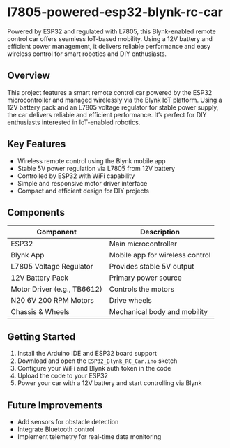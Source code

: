 # l7805-powered-esp32-blynk-rc-car
Powered by ESP32 and regulated with L7805, this Blynk-enabled remote control car offers seamless IoT-based mobility. Using a 12V battery and efficient power management, it delivers reliable performance and easy wireless control for smart robotics and DIY enthusiasts.

## Overview

This project features a smart remote control car powered by the ESP32 microcontroller and managed wirelessly via the Blynk IoT platform. Using a 12V battery pack and an L7805 voltage regulator for stable power supply, the car delivers reliable and efficient performance. It’s perfect for DIY enthusiasts interested in IoT-enabled robotics.

## Key Features

* Wireless remote control using the Blynk mobile app
* Stable 5V power regulation via L7805 from 12V battery
* Controlled by ESP32 with WiFi capability
* Simple and responsive motor driver interface
* Compact and efficient design for DIY projects

## Components

| Component                   | Description                     |
| --------------------------- | ------------------------------- |
| ESP32                       | Main microcontroller            |
| Blynk App                   | Mobile app for wireless control |
| L7805 Voltage Regulator     | Provides stable 5V output       |
| 12V Battery Pack            | Primary power source            |
| Motor Driver (e.g., TB6612) | Controls the motors             |
| N20 6V 200 RPM Motors       | Drive wheels                    |
| Chassis & Wheels            | Mechanical body and mobility    |

## Getting Started

1. Install the Arduino IDE and ESP32 board support
2. Download and open the `ESP32_Blynk_RC_Car.ino` sketch
3. Configure your WiFi and Blynk auth token in the code
4. Upload the code to your ESP32
5. Power your car with a 12V battery and start controlling via Blynk

## Future Improvements

* Add sensors for obstacle detection
* Integrate Bluetooth control
* Implement telemetry for real-time data monitoring




